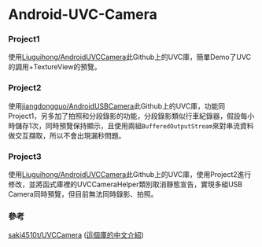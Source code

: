# Android-UVC-Camera
 
### Project1

使用[Liuguihong/AndroidUVCCamera](https://github.com/Liuguihong/AndroidUVCCamera)此Github上的UVC庫，簡單Demo了UVC的調用+TextureView的預覽。

### Project2

使用[jiangdongguo/AndroidUSBCamera](https://github.com/jiangdongguo/AndroidUSBCamera)此Github上的UVC庫，功能同Project1，另多加了拍照和分段錄影的功能，分段錄影類似行車紀錄器，假設每小時儲存1次，同時預覽保持顯示，且使用兩組`BufferedOutputStream`來對串流資料做交互擷取，所以不會出現漏秒問題。

### Project3

使用[Liuguihong/AndroidUVCCamera](https://github.com/Liuguihong/AndroidUVCCamera)此Github上的UVC庫，使用Project2進行修改，並將函式庫裡的UVCCameraHelper類別取消靜態宣告，實現多組USB Camera同時預覽，但目前無法同時錄影、拍照。

### 參考

[saki4510t/UVCCamera](https://github.com/saki4510t/UVCCamera) ([這個庫的中文介紹](https://blog.csdn.net/fengshiguang2012/article/details/79569280))

